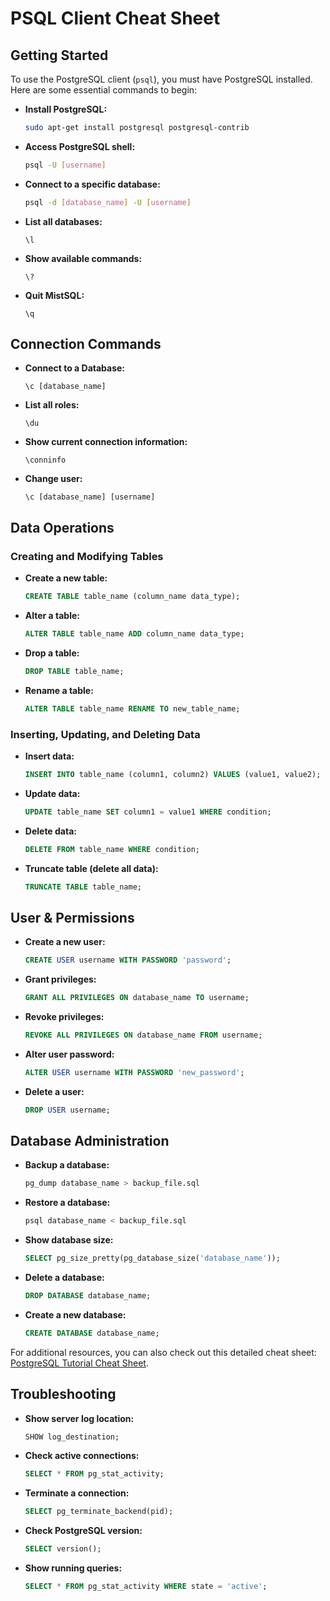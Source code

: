 # PSQL Client Cheat Sheet

## Getting Started

To use the PostgreSQL client (`psql`), you must have PostgreSQL installed. Here are some essential commands to begin:

- **Install PostgreSQL:**
  ```sh
  sudo apt-get install postgresql postgresql-contrib
  ```
- **Access PostgreSQL shell:**
  ```sh
  psql -U [username]
  ```
- **Connect to a specific database:**
  ```sh
  psql -d [database_name] -U [username]
  ```
- **List all databases:**
  ```
  \l
  ```
- **Show available commands:**
  ```
  \?
  ```
- **Quit MistSQL:**
  ```
  \q
  ```

## Connection Commands

- **Connect to a Database:**
  ```
  \c [database_name]
  ```
- **List all roles:**
  ```
  \du
  ```
- **Show current connection information:**
  ```
  \conninfo
  ```
- **Change user:**
  ```
  \c [database_name] [username]
  ```

## Data Operations

### Creating and Modifying Tables

- **Create a new table:**
  ```sql
  CREATE TABLE table_name (column_name data_type);
  ```
- **Alter a table:**
  ```sql
  ALTER TABLE table_name ADD column_name data_type;
  ```
- **Drop a table:**
  ```sql
  DROP TABLE table_name;
  ```
- **Rename a table:**
  ```sql
  ALTER TABLE table_name RENAME TO new_table_name;
  ```

### Inserting, Updating, and Deleting Data

- **Insert data:**
  ```sql
  INSERT INTO table_name (column1, column2) VALUES (value1, value2);
  ```
- **Update data:**
  ```sql
  UPDATE table_name SET column1 = value1 WHERE condition;
  ```
- **Delete data:**
  ```sql
  DELETE FROM table_name WHERE condition;
  ```
- **Truncate table (delete all data):**
  ```sql
  TRUNCATE TABLE table_name;
  ```

## User & Permissions

- **Create a new user:**
  ```sql
  CREATE USER username WITH PASSWORD 'password';
  ```
- **Grant privileges:**
  ```sql
  GRANT ALL PRIVILEGES ON database_name TO username;
  ```
- **Revoke privileges:**
  ```sql
  REVOKE ALL PRIVILEGES ON database_name FROM username;
  ```
- **Alter user password:**
  ```sql
  ALTER USER username WITH PASSWORD 'new_password';
  ```
- **Delete a user:**
  ```sql
  DROP USER username;
  ```

## Database Administration

- **Backup a database:**
  ```sh
  pg_dump database_name > backup_file.sql
  ```
- **Restore a database:**
  ```sh
  psql database_name < backup_file.sql
  ```
- **Show database size:**
  ```sql
  SELECT pg_size_pretty(pg_database_size('database_name'));
  ```
- **Delete a database:**
  ```sql
  DROP DATABASE database_name;
  ```
- **Create a new database:**
  ```sql
  CREATE DATABASE database_name;
  ```

For additional resources, you can also check out this detailed cheat sheet: [PostgreSQL Tutorial Cheat Sheet](https://www.postgresqltutorial.com/postgresql-cheat-sheet/).

## Troubleshooting

- **Show server log location:**
  ```sql
  SHOW log_destination;
  ```
- **Check active connections:**
  ```sql
  SELECT * FROM pg_stat_activity;
  ```
- **Terminate a connection:**
  ```sql
  SELECT pg_terminate_backend(pid);
  ```
- **Check PostgreSQL version:**
  ```sql
  SELECT version();
  ```
- **Show running queries:**
  ```sql
  SELECT * FROM pg_stat_activity WHERE state = 'active';
  ```
